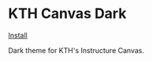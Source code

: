 # KTH Canvas Dark

[Install](https://github.com/aruncveli/userstyles/raw/main/kth-canvas/kth-canvas.user.styl)

Dark theme for KTH's Instructure Canvas.

